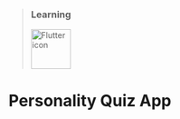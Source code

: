 > ### Learning 
> <img src="https://lh3.googleusercontent.com/fife/AAWUweX-oFWOaT16FUcQDhnvLo4_AvYO-EZFjK6VYSX69Lil23-F-sDPlM3xG8l-7Ex7as2IfwjNQHSi6Q3CeXFsfhawcrUObSmqd1JjU_s7R6A-RANk6bEYwXC9sN9hkydvPJLJDU4nIhvjxH3f_fL7Uj3A7Sz6JsHw-PUqvtQYzkKj3uQzhDSIM2XUGomMTIhe74yxwk8UkL_y3YJR1n5aU4VZfpol0UVOO6tBLP9I0xv26fXrKOpVxokxTIJCUYFGL8eSUy1jfqkCuTD0YvUMgKIP9wqp4t_gqCr6bwn6M5qOpGXxwNhLjZIQj7hhNf-GQGrNHZL7CkafTswqo6VqKEUGngsnDFX-Yzu-8Qfb7aofcz4jH9qFAEHlnOGTqLZlGBAwQox6WUwl526O6Mwe8NRVkGU3nTKnwCpQMgzx9JV7C-17d1LA5Jl-SJReHRNBrteem-VnWO1V0dUMlmxVZRgLh2UhBlcqKgaIgPTFQlW9R2waJdRcioTWi4TaznY7h0TIcjvm7-1a6luM5jwCfdhcCGKTsWV_nq6hzvE5BOh6lPmKbtSKdjafuXxUygRRmMeDLshX1WUrAlnC8SAh5dlQMhQVaS-ikwri2ky86BEBwhPvTrZSFDl6mY7moMkgn5aH5O_1_R5r6UTtFqeniUlurzDuT39iSO2zAG3lY-yGZIAZPG4jgnbCQ96HtGIYOCbJJpzB-6hYgU3yfY2j_bwc1k8hg3-F9hY=w1920-h842-ft" alt="Flutter icon" width="70"/>

# Personality Quiz App
